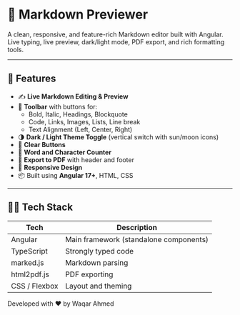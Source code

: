 # 📝 Markdown Previewer

A clean, responsive, and feature-rich Markdown editor built with Angular.  
Live typing, live preview, dark/light mode, PDF export, and rich formatting tools.

---

## 🚀 Features

- ✍️ **Live Markdown Editing & Preview**
- 🎨 **Toolbar** with buttons for:
  - Bold, Italic, Headings, Blockquote
  - Code, Links, Images, Lists, Line break
  - Text Alignment (Left, Center, Right)
- 🌗 **Dark / Light Theme Toggle** (vertical switch with sun/moon icons)
- 🔄 **Clear Buttons**
- 🧮 **Word and Character Counter**
- 📄 **Export to PDF** with header and footer
- 📱 **Responsive Design**
- 📦 Built using **Angular 17+**, HTML, CSS

---

## 🧑‍💻 Tech Stack

| Tech          | Description                            |
| ------------- | -------------------------------------- |
| Angular       | Main framework (standalone components) |
| TypeScript    | Strongly typed code                    |
| marked.js     | Markdown parsing                       |
| html2pdf.js   | PDF exporting                          |
| CSS / Flexbox | Layout and theming                     |

Developed with ❤️ by Waqar Ahmed
